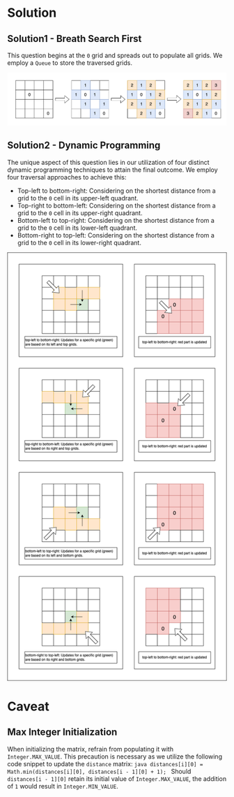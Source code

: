 # Solution
## Solution1 - Breath Search First
This question begins at the `0` grid and spreads out to populate all grids. We employ a `Queue` to store the traversed grids.

![BSF](BSF.png)

## Solution2 - Dynamic Programming
The unique aspect of this question lies in our utilization of four distinct dynamic programming techniques to attain the final outcome. We employ four traversal approaches to achieve this:
- Top-left to bottom-right: Considering on the shortest distance from a grid to the `0` cell in its upper-left quadrant.
- Top-right to bottom-left: Considering on the shortest distance from a grid to the `0` cell in its upper-right quadrant.
- Bottom-left to top-right: Considering on the shortest distance from a grid to the `0` cell in its lower-left quadrant.
- Bottom-right to top-left: Considering on the shortest distance from a grid to the `0` cell in its lower-right quadrant.

![dynamic programming](dynamic_programming.png)

# Caveat
## Max Integer Initialization 
When initializing the matrix, refrain from populating it with `Integer.MAX_VALUE`. This precaution is necessary as we utilize the following code snippet to update the `distance` matrix:
    ```java
    distances[i][0] = Math.min(distances[i][0], distances[i - 1][0] + 1);
    ```
    Should `distances[i - 1][0]` retain its initial value of `Integer.MAX_VALUE`, the addition of `1` would result in `Integer.MIN_VALUE`.
